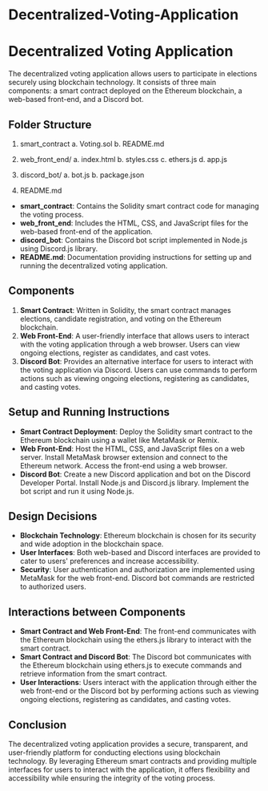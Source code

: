 # Decentralized-Voting-Application
# Decentralized Voting Application

The decentralized voting application allows users to participate in elections securely using blockchain technology.
It consists of three main components: a smart contract deployed on the Ethereum blockchain, a web-based front-end, and a Discord bot.

## Folder Structure


1. smart_contract
   a. Voting.sol
   b. README.md
2. web_front_end/
   a. index.html
   b. styles.css
   c. ethers.js
   d. app.js

3. discord_bot/
   a. bot.js
   b. package.json

4. README.md

- **smart_contract**: Contains the Solidity smart contract code for managing the voting process.
- **web_front_end**: Includes the HTML, CSS, and JavaScript files for the web-based front-end of the application.
- **discord_bot**: Contains the Discord bot script implemented in Node.js using Discord.js library.
- **README.md**: Documentation providing instructions for setting up and running the decentralized voting application.

## Components

1. **Smart Contract**: Written in Solidity, the smart contract manages elections, candidate registration, and voting on the Ethereum blockchain.
2. **Web Front-End**: A user-friendly interface that allows users to interact with the voting application through a web browser. Users can view ongoing elections, register as candidates, and cast votes.
3. **Discord Bot**: Provides an alternative interface for users to interact with the voting application via Discord. Users can use commands to perform actions such as viewing ongoing elections, registering as candidates, and casting votes.

## Setup and Running Instructions

- **Smart Contract Deployment**: Deploy the Solidity smart contract to the Ethereum blockchain using a wallet like MetaMask or Remix.
- **Web Front-End**: Host the HTML, CSS, and JavaScript files on a web server. Install MetaMask browser extension and connect to the Ethereum network. Access the front-end using a web browser.
- **Discord Bot**: Create a new Discord application and bot on the Discord Developer Portal. Install Node.js and Discord.js library. Implement the bot script and run it using Node.js.

## Design Decisions

- **Blockchain Technology**: Ethereum blockchain is chosen for its security and wide adoption in the blockchain space.
- **User Interfaces**: Both web-based and Discord interfaces are provided to cater to users' preferences and increase accessibility.
- **Security**: User authentication and authorization are implemented using MetaMask for the web front-end. Discord bot commands are restricted to authorized users.

## Interactions between Components

- **Smart Contract and Web Front-End**: The front-end communicates with the Ethereum blockchain using the ethers.js library to interact with the smart contract.
- **Smart Contract and Discord Bot**: The Discord bot communicates with the Ethereum blockchain using ethers.js to execute commands and retrieve information from the smart contract.
- **User Interactions**: Users interact with the application through either the web front-end or the Discord bot by performing actions such as viewing ongoing elections, registering as candidates, and casting votes.

## Conclusion

The decentralized voting application provides a secure, transparent, and user-friendly platform for conducting elections using blockchain technology. By leveraging Ethereum smart contracts and providing multiple interfaces for users to interact with the application, it offers flexibility and accessibility while ensuring the integrity of the voting process.
